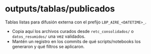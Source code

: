 # outputs/tablas/publicados

Tablas listas para difusión externa con el prefijo `LBP_AIRE_<DATETIME>_`.

- Copia aquí los archivos curados desde `retc_consolidados/` o `datos_resumidos/` una vez validados.
- Mantén un registro en los commits de qué scripts/notebooks los generaron y qué filtros se aplicaron.

